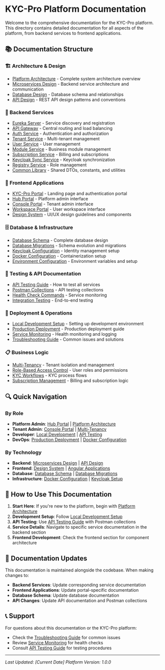 # KYC-Pro Platform Documentation

Welcome to the comprehensive documentation for the KYC-Pro platform. This directory contains detailed documentation for all aspects of the platform, from backend services to frontend applications.

## 📚 Documentation Structure

### 🏗️ Architecture & Design
- [Platform Architecture](./architecture/platform-architecture.md) - Complete system architecture overview
- [Microservices Design](./architecture/microservices-design.md) - Backend service architecture and communication
- [Database Design](./architecture/database-design.md) - Database schema and relationships
- [API Design](./architecture/api-design.md) - REST API design patterns and conventions

### 🔧 Backend Services
- [Eureka Server](./backend/eureka-server.md) - Service discovery and registration
- [API Gateway](./backend/api-gateway.md) - Central routing and load balancing
- [Auth Service](./backend/auth-service.md) - Authentication and authorization
- [Tenant Service](./backend/tenant-service.md) - Multi-tenant management
- [User Service](./backend/user-service.md) - User management
- [Module Service](./backend/module-service.md) - Business module management
- [Subscription Service](./backend/subscription-service.md) - Billing and subscriptions
- [Keycloak Sync Service](./backend/keycloak-sync-service.md) - Keycloak synchronization
- [Registry Service](./backend/registry-service.md) - Role management
- [Common Library](./backend/common-library.md) - Shared DTOs, constants, and utilities

### 🎨 Frontend Applications
- [KYC-Pro Portal](./frontend/kyc-pro-portal.md) - Landing page and authentication portal
- [Hub Portal](./frontend/hub-portal.md) - Platform admin interface
- [Console Portal](./frontend/console-portal.md) - Tenant admin interface
- [Workspace Portal](./frontend/workspace-portal.md) - User workspace interface
- [Design System](./frontend/design-system.md) - UI/UX design guidelines and components

### 🗄️ Database & Infrastructure
- [Database Schema](./database/database-schema.md) - Complete database design
- [Database Migrations](./database/database-migrations.md) - Schema evolution and migrations
- [Keycloak Configuration](./infrastructure/keycloak-configuration.md) - Identity management setup
- [Docker Configuration](./infrastructure/docker-configuration.md) - Containerization setup
- [Environment Configuration](./infrastructure/environment-configuration.md) - Environment variables and setup

### 🧪 Testing & API Documentation
- [API Testing Guide](./testing/api-testing-guide.md) - How to test all services
- [Postman Collections](./testing/postman-collections.md) - API testing collections
- [Health Check Commands](./testing/health-check-commands.md) - Service monitoring
- [Integration Testing](./testing/integration-testing.md) - End-to-end testing

### 🚀 Deployment & Operations
- [Local Development Setup](./deployment/local-development.md) - Setting up development environment
- [Production Deployment](./deployment/production-deployment.md) - Production deployment guide
- [Service Monitoring](./deployment/service-monitoring.md) - Health monitoring and logging
- [Troubleshooting Guide](./deployment/troubleshooting.md) - Common issues and solutions

### 📋 Business Logic
- [Multi-Tenancy](./business/multi-tenancy.md) - Tenant isolation and management
- [Role-Based Access Control](./business/role-based-access.md) - User roles and permissions
- [KYC Workflows](./business/kyc-workflows.md) - KYC process flows
- [Subscription Management](./business/subscription-management.md) - Billing and subscription logic

## 🔍 Quick Navigation

### By Role
- **Platform Admin**: [Hub Portal](./frontend/hub-portal.md) | [Platform Architecture](./architecture/platform-architecture.md)
- **Tenant Admin**: [Console Portal](./frontend/console-portal.md) | [Multi-Tenancy](./business/multi-tenancy.md)
- **Developer**: [Local Development](./deployment/local-development.md) | [API Testing](./testing/api-testing-guide.md)
- **DevOps**: [Production Deployment](./deployment/production-deployment.md) | [Docker Configuration](./infrastructure/docker-configuration.md)

### By Technology
- **Backend**: [Microservices Design](./architecture/microservices-design.md) | [API Design](./architecture/api-design.md)
- **Frontend**: [Design System](./frontend/design-system.md) | [Angular Applications](./frontend/)
- **Database**: [Database Schema](./database/database-schema.md) | [Database Migrations](./database/database-migrations.md)
- **Infrastructure**: [Docker Configuration](./infrastructure/docker-configuration.md) | [Keycloak Setup](./infrastructure/keycloak-configuration.md)

## 📖 How to Use This Documentation

1. **Start Here**: If you're new to the platform, begin with [Platform Architecture](./architecture/platform-architecture.md)
2. **Development Setup**: Follow [Local Development Setup](./deployment/local-development.md)
3. **API Testing**: Use [API Testing Guide](./testing/api-testing-guide.md) with Postman collections
4. **Service Details**: Navigate to specific service documentation in the backend section
5. **Frontend Development**: Check the frontend section for component architecture

## 🔄 Documentation Updates

This documentation is maintained alongside the codebase. When making changes to:
- **Backend Services**: Update corresponding service documentation
- **Frontend Applications**: Update portal-specific documentation
- **Database Schema**: Update database documentation
- **API Changes**: Update API documentation and Postman collections

## 📞 Support

For questions about this documentation or the KYC-Pro platform:
- Check the [Troubleshooting Guide](./deployment/troubleshooting.md) for common issues
- Review [Service Monitoring](./deployment/service-monitoring.md) for health checks
- Consult [API Testing Guide](./testing/api-testing-guide.md) for testing procedures

---

*Last Updated: [Current Date]*
*Platform Version: 1.0.0* 